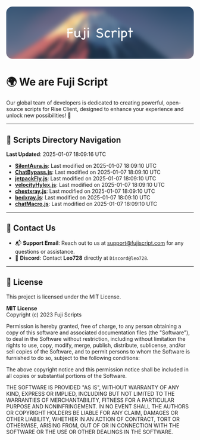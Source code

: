 ![Banner](.github/b.webp)

# 🌍 **We are Fuji Script**

Our global team of developers is dedicated to creating powerful, open-source scripts for Rise Client, designed to enhance your experience and unlock new possibilities! 🌟

---
<!-- SCRIPTS_NAVIGATION_START -->
## 📂 **Scripts Directory Navigation**

**Last Updated**: 2025-01-07 18:09:16 UTC

- **[SilentAura.js](scripts/SilentAura.js)**: Last modified on 2025-01-07 18:09:10 UTC
- **[ChatBypass.js](scripts/ChatBypass.js)**: Last modified on 2025-01-07 18:09:10 UTC
- **[jetpackFly.js](scripts/jetpackFly.js)**: Last modified on 2025-01-07 18:09:10 UTC
- **[velocityHylex.js](scripts/velocityHylex.js)**: Last modified on 2025-01-07 18:09:10 UTC
- **[chestxray.js](scripts/chestxray.js)**: Last modified on 2025-01-07 18:09:10 UTC
- **[bedxray.js](scripts/bedxray.js)**: Last modified on 2025-01-07 18:09:10 UTC
- **[chatMacro.js](scripts/chatMacro.js)**: Last modified on 2025-01-07 18:09:10 UTC

<!-- SCRIPTS_NAVIGATION_END -->

---

## 💬 **Contact Us**  
- 📬 **Support Email**: Reach out to us at [support@fujiscript.com](mailto:support@fujiscript.com) for any questions or assistance.  
- 💬 **Discord**: Contact **Leo728** directly at `Discord@leo728`.

---

## 📜 **License**

This project is licensed under the MIT License.  

**MIT License**  
Copyright (c) 2023 Fuji Scripts  

Permission is hereby granted, free of charge, to any person obtaining a copy of this software and associated documentation files (the "Software"), to deal in the Software without restriction, including without limitation the rights to use, copy, modify, merge, publish, distribute, sublicense, and/or sell copies of the Software, and to permit persons to whom the Software is furnished to do so, subject to the following conditions:  

The above copyright notice and this permission notice shall be included in all copies or substantial portions of the Software.  

THE SOFTWARE IS PROVIDED "AS IS", WITHOUT WARRANTY OF ANY KIND, EXPRESS OR IMPLIED, INCLUDING BUT NOT LIMITED TO THE WARRANTIES OF MERCHANTABILITY, FITNESS FOR A PARTICULAR PURPOSE AND NONINFRINGEMENT. IN NO EVENT SHALL THE AUTHORS OR COPYRIGHT HOLDERS BE LIABLE FOR ANY CLAIM, DAMAGES OR OTHER LIABILITY, WHETHER IN AN ACTION OF CONTRACT, TORT OR OTHERWISE, ARISING FROM, OUT OF OR IN CONNECTION WITH THE SOFTWARE OR THE USE OR OTHER DEALINGS IN THE SOFTWARE.  

